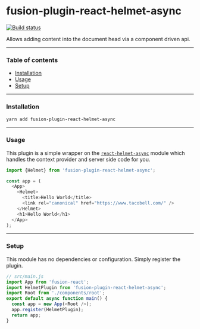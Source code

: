 # fusion-plugin-react-helmet-async

[![Build status](https://badge.buildkite.com/7a82192275779f6a8ba81f7d4a1b0d294256838faa1dfdf080.svg?branch=master)](https://buildkite.com/uberopensource/fusionjs)

Allows adding content into the document head via a component driven api.

---

### Table of contents

* [Installation](#installation)
* [Usage](#usage)
* [Setup](#setup)

---

### Installation

```sh
yarn add fusion-plugin-react-helmet-async
```

---

### Usage

This plugin is a simple wrapper on the [`react-helmet-async`](https://github.com/NYTimes/react-helmet-async) module which handles
the context provider and server side code for you.

```js
import {Helmet} from 'fusion-plugin-react-helmet-async';

const app = (
  <App>
    <Helmet>
      <title>Hello World</title>
      <link rel="canonical" href="https://www.tacobell.com/" />
    </Helmet>
    <h1>Hello World</h1>
  </App>
);
```

---

### Setup

This module has no dependencies or configuration. Simply register the plugin.

```js
// src/main.js
import App from 'fusion-react';
import HelmetPlugin from 'fusion-plugin-react-helmet-async';
import Root from './components/root';
export default async function main() {
  const app = new App(<Root />);
  app.register(HelmetPlugin);
  return app;
}
```
